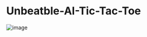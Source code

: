 # Unbeatble-AI-Tic-Tac-Toe
![image](https://user-images.githubusercontent.com/68855488/176350081-d1f77380-4037-46b1-9bd8-414e40f9f625.png)
